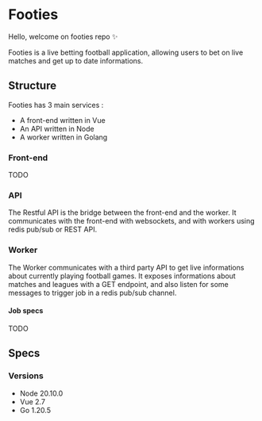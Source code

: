 # Footies

Hello, welcome on footies repo ✨

Footies is a live betting football application, allowing users to bet on live matches and get up to date informations.

## Structure

Footies has 3 main services :

-   A front-end written in Vue
-   An API written in Node
-   A worker written in Golang

### Front-end

TODO

### API

The Restful API is the bridge between the front-end and the worker. It communicates with the front-end with websockets, and with workers using redis pub/sub or REST API.

### Worker

The Worker communicates with a third party API to get live informations about currently playing football games.
It exposes informations about matches and leagues with a GET endpoint, and also listen for some messages to trigger job in a redis pub/sub channel.

#### Job specs

TODO

## Specs

### Versions

-   Node 20.10.0
-   Vue 2.7
-   Go 1.20.5
